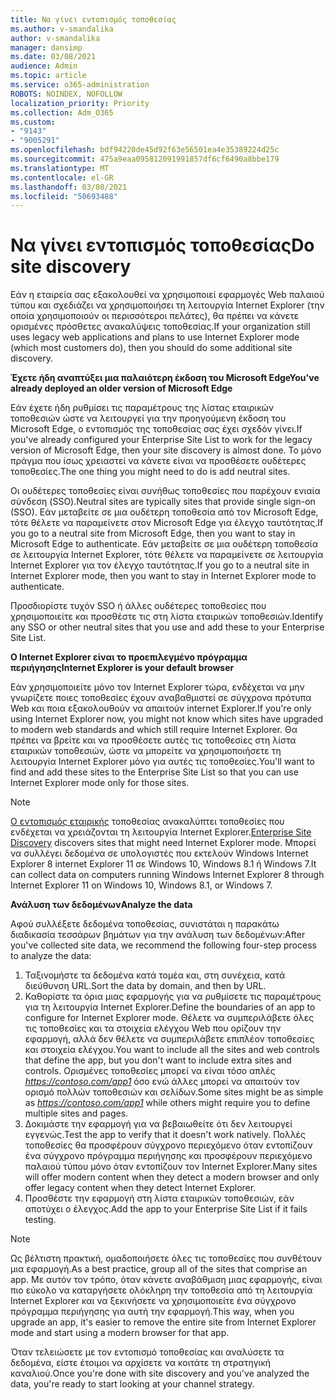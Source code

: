 ```yaml
---
title: Να γίνει εντοπισμός τοποθεσίας
ms.author: v-smandalika
author: v-smandalika
manager: dansimp
ms.date: 03/08/2021
audience: Admin
ms.topic: article
ms.service: o365-administration
ROBOTS: NOINDEX, NOFOLLOW
localization_priority: Priority
ms.collection: Adm_O365
ms.custom:
- "9143"
- "9005291"
ms.openlocfilehash: bdf94220de45d92f63e56501ea4e35389224d25c
ms.sourcegitcommit: 475a9eaa095812091991857df6cf6490a8bbe179
ms.translationtype: MT
ms.contentlocale: el-GR
ms.lasthandoff: 03/08/2021
ms.locfileid: "50693488"
---
```

# <a name="do-site-discovery"></a><span data-ttu-id="f209c-102">Να γίνει εντοπισμός τοποθεσίας</span><span class="sxs-lookup"><span data-stu-id="f209c-102">Do site discovery</span></span>

<span data-ttu-id="f209c-103">Εάν η εταιρεία σας εξακολουθεί να χρησιμοποιεί εφαρμογές Web παλαιού τύπου και σχεδιάζει να χρησιμοποιήσει τη λειτουργία Internet Explorer (την οποία χρησιμοποιούν οι περισσότεροι πελάτες), θα πρέπει να κάνετε ορισμένες πρόσθετες ανακαλύψεις τοποθεσίας.</span><span class="sxs-lookup"><span data-stu-id="f209c-103">If your organization still uses legacy web applications and plans to use Internet Explorer mode (which most customers do), then you should do some additional site discovery.</span></span>

<span data-ttu-id="f209c-104">**Έχετε ήδη αναπτύξει μια παλαιότερη έκδοση του Microsoft Edge**</span><span class="sxs-lookup"><span data-stu-id="f209c-104">**You've already deployed an older version of Microsoft Edge**</span></span>

<span data-ttu-id="f209c-105">Εάν έχετε ήδη ρυθμίσει τις παραμέτρους της λίστας εταιρικών τοποθεσιών ώστε να λειτουργεί για την προηγούμενη έκδοση του Microsoft Edge, ο εντοπισμός της τοποθεσίας σας έχει σχεδόν γίνει.</span><span class="sxs-lookup"><span data-stu-id="f209c-105">If you've already configured your Enterprise Site List to work for the legacy version of Microsoft Edge, then your site discovery is almost done.</span></span> <span data-ttu-id="f209c-106">Το μόνο πράγμα που ίσως χρειαστεί να κάνετε είναι να προσθέσετε ουδέτερες τοποθεσίες.</span><span class="sxs-lookup"><span data-stu-id="f209c-106">The one thing you might need to do is add neutral sites.</span></span>

<span data-ttu-id="f209c-107">Οι ουδέτερες τοποθεσίες είναι συνήθως τοποθεσίες που παρέχουν ενιαία σύνδεση (SSO).</span><span class="sxs-lookup"><span data-stu-id="f209c-107">Neutral sites are typically sites that provide single sign-on (SSO).</span></span> <span data-ttu-id="f209c-108">Εάν μεταβείτε σε μια ουδέτερη τοποθεσία από τον Microsoft Edge, τότε θέλετε να παραμείνετε στον Microsoft Edge για έλεγχο ταυτότητας.</span><span class="sxs-lookup"><span data-stu-id="f209c-108">If you go to a neutral site from Microsoft Edge, then you want to stay in Microsoft Edge to authenticate.</span></span> <span data-ttu-id="f209c-109">Εάν μεταβείτε σε μια ουδέτερη τοποθεσία σε λειτουργία Internet Explorer, τότε θέλετε να παραμείνετε σε λειτουργία Internet Explorer για τον έλεγχο ταυτότητας.</span><span class="sxs-lookup"><span data-stu-id="f209c-109">If you go to a neutral site in Internet Explorer mode, then you want to stay in Internet Explorer mode to authenticate.</span></span>

<span data-ttu-id="f209c-110">Προσδιορίστε τυχόν SSO ή άλλες ουδέτερες τοποθεσίες που χρησιμοποιείτε και προσθέστε τις στη λίστα εταιρικών τοποθεσιών.</span><span class="sxs-lookup"><span data-stu-id="f209c-110">Identify any SSO or other neutral sites that you use and add these to your Enterprise Site List.</span></span>

<span data-ttu-id="f209c-111">**Ο Internet Explorer είναι το προεπιλεγμένο πρόγραμμα περιήγησης**</span><span class="sxs-lookup"><span data-stu-id="f209c-111">**Internet Explorer is your default browser**</span></span>

<span data-ttu-id="f209c-112">Εάν χρησιμοποιείτε μόνο τον Internet Explorer τώρα, ενδέχεται να μην γνωρίζετε ποιες τοποθεσίες έχουν αναβαθμιστεί σε σύγχρονα πρότυπα Web και ποια εξακολουθούν να απαιτούν internet Explorer.</span><span class="sxs-lookup"><span data-stu-id="f209c-112">If you're only using Internet Explorer now, you might not know which sites have upgraded to modern web standards and which still require Internet Explorer.</span></span> <span data-ttu-id="f209c-113">Θα πρέπει να βρείτε και να προσθέσετε αυτές τις τοποθεσίες στη λίστα εταιρικών τοποθεσιών, ώστε να μπορείτε να χρησιμοποιήσετε τη λειτουργία Internet Explorer μόνο για αυτές τις τοποθεσίες.</span><span class="sxs-lookup"><span data-stu-id="f209c-113">You'll want to find and add these sites to the Enterprise Site List so that you can use Internet Explorer mode only for those sites.</span></span>

> [!NOTE]
> <span data-ttu-id="f209c-114">[Ο εντοπισμός εταιρικής](https://docs.microsoft.com/internet-explorer/ie11-deploy-guide/collect-data-using-enterprise-site-discovery) τοποθεσίας ανακαλύπτει τοποθεσίες που ενδέχεται να χρειάζονται τη λειτουργία Internet Explorer.</span><span class="sxs-lookup"><span data-stu-id="f209c-114">[Enterprise Site Discovery](https://docs.microsoft.com/internet-explorer/ie11-deploy-guide/collect-data-using-enterprise-site-discovery) discovers sites that might need Internet Explorer mode.</span></span> <span data-ttu-id="f209c-115">Μπορεί να συλλέγει δεδομένα σε υπολογιστές που εκτελούν Windows Internet Explorer 8 internet Explorer 11 σε Windows 10, Windows 8.1 ή Windows 7.</span><span class="sxs-lookup"><span data-stu-id="f209c-115">It can collect data on computers running Windows Internet Explorer 8 through Internet Explorer 11 on Windows 10, Windows 8.1, or Windows 7.</span></span>

<span data-ttu-id="f209c-116">**Ανάλυση των δεδομένων**</span><span class="sxs-lookup"><span data-stu-id="f209c-116">**Analyze the data**</span></span>

<span data-ttu-id="f209c-117">Αφού συλλέξετε δεδομένα τοποθεσίας, συνιστάται η παρακάτω διαδικασία τεσσάρων βημάτων για την ανάλυση των δεδομένων:</span><span class="sxs-lookup"><span data-stu-id="f209c-117">After you've collected site data, we recommend the following four-step process to analyze the data:</span></span>
1. <span data-ttu-id="f209c-118">Ταξινομήστε τα δεδομένα κατά τομέα και, στη συνέχεια, κατά διεύθυνση URL.</span><span class="sxs-lookup"><span data-stu-id="f209c-118">Sort the data by domain, and then by URL.</span></span>
2. <span data-ttu-id="f209c-119">Καθορίστε τα όρια μιας εφαρμογής για να ρυθμίσετε τις παραμέτρους για τη λειτουργία Internet Explorer.</span><span class="sxs-lookup"><span data-stu-id="f209c-119">Define the boundaries of an app to configure for Internet Explorer mode.</span></span> <span data-ttu-id="f209c-120">Θέλετε να συμπεριλάβετε όλες τις τοποθεσίες και τα στοιχεία ελέγχου Web που ορίζουν την εφαρμογή, αλλά δεν θέλετε να συμπεριλάβετε επιπλέον τοποθεσίες και στοιχεία ελέγχου.</span><span class="sxs-lookup"><span data-stu-id="f209c-120">You want to include all the sites and web controls that define the app, but you don't want to include extra sites and controls.</span></span> <span data-ttu-id="f209c-121">Ορισμένες τοποθεσίες μπορεί να είναι τόσο απλές *https://contoso.com/app1* όσο ενώ άλλες μπορεί να απαιτούν τον ορισμό πολλών τοποθεσιών και σελίδων.</span><span class="sxs-lookup"><span data-stu-id="f209c-121">Some sites might be as simple as *https://contoso.com/app1* while others might require you to define multiple sites and pages.</span></span>
3. <span data-ttu-id="f209c-122">Δοκιμάστε την εφαρμογή για να βεβαιωθείτε ότι δεν λειτουργεί εγγενώς.</span><span class="sxs-lookup"><span data-stu-id="f209c-122">Test the app to verify that it doesn't work natively.</span></span> <span data-ttu-id="f209c-123">Πολλές τοποθεσίες θα προσφέρουν σύγχρονο περιεχόμενο όταν εντοπίζουν ένα σύγχρονο πρόγραμμα περιήγησης και προσφέρουν περιεχόμενο παλαιού τύπου μόνο όταν εντοπίζουν τον Internet Explorer.</span><span class="sxs-lookup"><span data-stu-id="f209c-123">Many sites will offer modern content when they detect a modern browser and only offer legacy content when they detect Internet Explorer.</span></span>
4. <span data-ttu-id="f209c-124">Προσθέστε την εφαρμογή στη λίστα εταιρικών τοποθεσιών, εάν αποτύχει ο έλεγχος.</span><span class="sxs-lookup"><span data-stu-id="f209c-124">Add the app to your Enterprise Site List if it fails testing.</span></span>

> [!NOTE]
> <span data-ttu-id="f209c-125">Ως βέλτιστη πρακτική, ομαδοποιήσετε όλες τις τοποθεσίες που συνθέτουν μια εφαρμογή.</span><span class="sxs-lookup"><span data-stu-id="f209c-125">As a best practice, group all of the sites that comprise an app.</span></span> <span data-ttu-id="f209c-126">Με αυτόν τον τρόπο, όταν κάνετε αναβάθμιση μιας εφαρμογής, είναι πιο εύκολο να καταργήσετε ολόκληρη την τοποθεσία από τη λειτουργία Internet Explorer και να ξεκινήσετε να χρησιμοποιείτε ένα σύγχρονο πρόγραμμα περιήγησης για αυτή την εφαρμογή.</span><span class="sxs-lookup"><span data-stu-id="f209c-126">This way, when you upgrade an app, it's easier to remove the entire site from Internet Explorer mode and start using a modern browser for that app.</span></span>

<span data-ttu-id="f209c-127">Όταν τελειώσετε με τον εντοπισμό τοποθεσίας και αναλύσετε τα δεδομένα, είστε έτοιμοι να αρχίσετε να κοιτάτε τη στρατηγική καναλιού.</span><span class="sxs-lookup"><span data-stu-id="f209c-127">Once you're done with site discovery and you've analyzed the data, you're ready to start looking at your channel strategy.</span></span>

